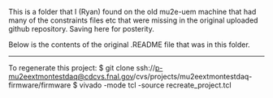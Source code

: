 This is a folder that I (Ryan) found on the old mu2e-uem machine that had many of the constraints files etc that were missing in the original uploaded github repository. Saving here for posterity. 

Below is the contents of the original .README file that was in this folder.

--------------------------

To regenerate this project:
$ git clone ssh://p-mu2eextmontestdaq@cdcvs.fnal.gov/cvs/projects/mu2eextmontestdaq-firmware/firmware
$ vivado -mode tcl -source recreate_project.tcl 
